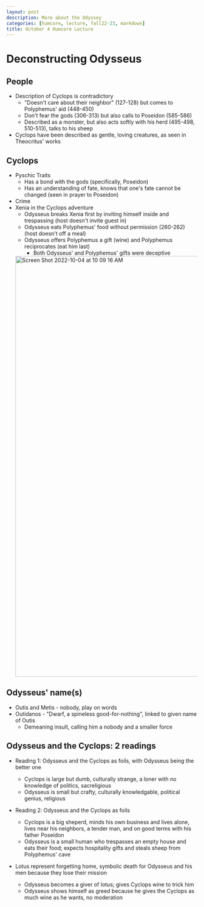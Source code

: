 ```yaml
---
layout: post
description: More about the Odyssey
categories: [humcore, lecture, fall22-23, markdown]
title: October 4 Humcore Lecture
---
```


# Deconstructing Odysseus

## People
- Description of Cyclops is contradictory
    - "Doesn't care about their neighbor" (127-128) but comes to Polyphemus' aid (448-450)
    - Don't fear the gods (306-313) but also calls to Poseidon (585-586)
    - Described as a monster, but also acts softly with his herd (495-498, 510-513), talks to his sheep
- Cyclops have been described as gentle, loving creatures, as seen in Theocritus' works

## Cyclops
- Pyschic Traits
    - Has a bond with the gods (specifically, Poseidon)
    - Has an understanding of fate, knows that one's fate cannot be changed (seen in prayer to Poseidon)
- Crime
- Xenia in the Cyclops adventure
    - Odysseus breaks Xenia first by inviting himself inside and trespassing (host doesn't invite guest in)
    - Odysseus eats Polyphemus' food without permission (260-262) (host doesn't off a meal)
    - Odysseus offers Polyphemus a gift (wine) and Polyphemus reciprocates (eat him last)
        - Both Odysseus' and Polyphemus' gifts were deceptive
    <img width="1105" alt="Screen Shot 2022-10-04 at 10 09 16 AM" src="https://user-images.githubusercontent.com/54915685/193882898-37753c71-996c-4d7a-930b-e95e74802ab2.png">

## Odysseus' name(s)
- Outis and Metis - nobody, play on words
- Outidanos - "Dwarf, a spineless good-for-nothing", linked to given name of Outis
    - Demeaning insult, calling him a nobody and a smaller force

## Odysseus and the Cyclops: 2 readings
- Reading 1: Odysseus and the Cyclops as foils, with Odysseus being the better one
    - Cyclops is large but dumb, culturally strange, a loner with no knowledge of politics, sacreligious
    - Odysseus is small but crafty, culturally knowledgable, political genius, religious
- Reading 2: Odysseus and the Cyclops as foils
    - Cyclops is a big sheperd, minds his own business and lives alone, lives near his neighbors, a tender man, and on good terms with his father Poseidon
    - Odysseus is a small human who trespasses an empty house and eats their food; expects hospitality gifts and steals sheep from Polyphemus' cave

- Lotus represent forgetting home, symbolic death for Odysseus and his men because they lose their mission
    - Odysseus becomes a giver of lotus; gives Cyclops wine to trick him
    - Odysseus shows himself as greed because he gives the Cyclops as much wine as he wants, no moderation